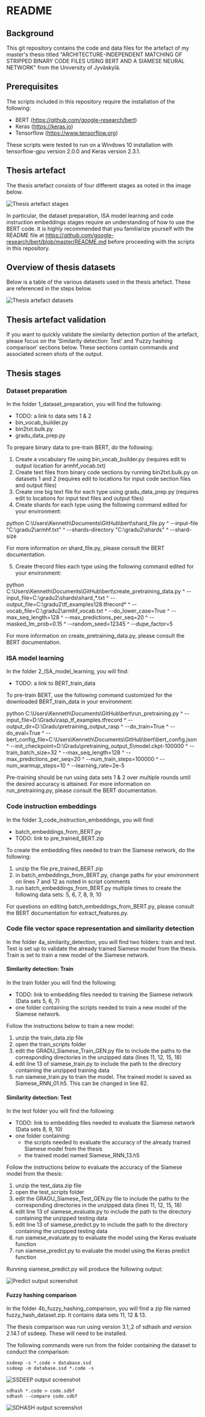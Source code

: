 # README

## Background

This git repository contains the code and data files for the artefact of my master's thesis titled "ARCHITECTURE-INDEPENDENT MATCHING OF STRIPPED BINARY CODE FILES USING BERT AND A SIAMESE NEURAL NETWORK" from the University of Jyväskylä.

## Prerequisites

The scripts included in this repository require the installation of the following:

- BERT (https://github.com/google-research/bert)
- Keras (https://keras.io)
- Tensorflow (https://www.tensorflow.org)

These scripts were tested to run on a Windows 10 installation with tensorflow-gpu version 2.0.0 and Keras version 2.3.1. 


## Thesis artefact

The thesis artefact consists of four different stages  as noted in the image below.

![Thesis artefact stages](/img/artefact_stages.png)

In particular, the dataset preparation, ISA model learning and code instruction embeddings stages require an understanding of how to use the BERT code. It is highly recommended that you familiarize yourself with the README file at https://github.com/google-research/bert/blob/master/README.md before proceeding with the scripts in this repository.

## Overview of thesis datasets

Below is a table of the various datasets used in the thesis artefact. These are referenced in the steps below.

![Thesis artefact datasets](/img/artefact_stages.png)


## Thesis artefact validation

If you want to quickly validate the similarity detection portion of the artefact, please focus on the ‘Similarity detection: Test’ and ‘Fuzzy hashing comparison’ sections below. These sections contain commands and associated screen shots of the output.



## Thesis stages

### Dataset preparation

In the folder 1\_dataset\_preparation, you will find the following:

- TODO: a link to data sets 1 & 2
- bin\_vocab\_builder.py
- bin2txt.bulk.py
- gradu\_data\_prep.py

To prepare binary data to pre-train BERT, do the following:

1) Create a vocabulary file using bin\_vocab\_builder.py (requires edit to output location for armhf\_vocab.txt)
2) Create text files from binary code sections by running bin2txt.bulk.py on datasets 1 and 2 (requires edit to locations for input code section files and output files)
3) Create one big text file for each type using gradu\_data\_prep.py (requires edit to locations for input text files and output files)
4) Create shards for each type using the following command edited for your environment:

python C:\Users\Kenneth\Documents\GitHub\bert\shard\_file.py ^
  --input-file "C:\gradu2\armhf.txt" ^
  --shards-directory "C:\gradu2\shards" ^
  --shard-size

For more information on shard\_file.py, please consult the BERT documentation.

5) Create tfrecord files each type using the following command edited for your environment:

python C:\Users\Kenneth\Documents\GitHub\bert\create\_pretraining\_data.py ^
  --input\_file=C:\gradu2\shards\shard\_\*.txt ^
  --output\_file=C:\gradu2\tf\_examples128.tfrecord\* ^
  --vocab\_file=C:\gradu2\armhf\_vocab.txt ^
  --do\_lower\_case=True ^
  --max\_seq\_length=128 ^
  --max\_predictions\_per\_seq=20 ^
  --masked\_lm\_prob=0.15 ^
  --random\_seed=12345 ^
  --dupe\_factor=5

For more information on create\_pretraining\_data.py, please consult the BERT documentation.

### ISA model learning

In the folder 2\_ISA\_model\_learning, you will find:

- TODO: a link to BERT\_train\_data

To pre-train BERT, use the following command customized for the downloaded BERT\_train\_data in your environment:

python C:\Users\Kenneth\Documents\GitHub\bert\run\_pretraining.py ^
  --input\_file=D:\Gradu\rasp\_tf\_examples.tfrecord ^
  --output\_dir=D:\Gradu\pretraining\_output\_rasp ^
  --do\_train=True ^
  --do\_eval=True ^
  --bert\_config\_file=C:\Users\Kenneth\Documents\GitHub\bert\bert\_config.json ^
  --init\_checkpoint=D:\Gradu\pretraining\_output\_5\model.ckpt-100000 ^
  --train\_batch\_size=32 ^
  --max\_seq\_length=128 ^
  --max\_predictions\_per\_seq=20 ^
  --num\_train\_steps=100000 ^
  --num\_warmup\_steps=10 ^
  --learning\_rate=2e-5

Pre-training should be run using data sets 1 & 2 over multiple rounds until the desired accuracy is attained. For more information on run\_pretraining.py, please consult the BERT documentation.


### Code instruction embeddings

In the folder 3\_code\_instruction\_embeddings, you will find:

- batch\_embeddings\_from\_BERT.py
- TODO: link to pre\_trained\_BERT.zip

To create the embedding files needed to train the Siamese network, do the following:

1) unzip the file pre\_trained\_BERT.zip
2) in batch\_embeddings\_from\_BERT.py, change paths for your environment on lines 7 and 12 as noted in script comments
3) run batch\_embeddings\_from\_BERT.py multiple times to create the following data sets: 5, 6, 7, 8, 9, 10

For questions on editing batch\_embeddings\_from\_BERT.py, please consult the BERT documentation for extract\_features.py.


### Code file vector space representation and similarity detection

In the folder 4a\_similarity\_detection, you will find two folders: train and test. Test is set up to validate the already trained Siamese model from the thesis. Train is set to train a new model of the Siamese network.

#### Similarity detection: Train
In the train folder you will find the following:
- TODO: link to embedding files needed to training the Siamese network (Data sets 5, 6, 7)
- one folder containing the scripts needed to train a new model of the Siamese network.

Follow the instructions below to train a new model:

1) unzip the train\_data.zip file
2) open the train\_scripts folder
3) edit the GRADU\_Siamese\_Train\_GEN.py file to include the paths to the corresponding directories in the unzipped data (lines 11, 12, 15, 18)
4) edit line 13 of siamese\_train.py to include the path to the directory containing the unzipped training data
5) run siamese\_train.py to train the model. The trained model is saved as Siamese\_RNN\_01.h5. This can be changed in line 82.

#### Similarity detection: Test
In the test folder you will find the following:
- TODO: link to embedding files needed to evaluate the Siamese network (Data sets 8, 9, 10)
- one folder containing:
	- the scripts needed to evaluate the accuracy of the already trained Siamese model from the thesis
	- the trained model named Siamese\_RNN\_13.h5

Follow the instructions below to evaluate the accuracy of the Siamese model from the thesis:

1) unzip the test\_data.zip file
2) open the test\_scripts folder
3) edit the GRADU\_Siamese\_Test\_GEN.py file to include the paths to the corresponding directories in the unzipped data (lines 11, 12, 15, 18)
4) edit line 13 of siamese\_evaluate.py to include the path to the directory containing the unzipped testing data
5) edit line 13 of siamese\_predict.py to include the path to the directory containing the unzipped testing data
6) run siamese\_evaluate.py to evaluate the model using the Keras evaluate function
7) run siamese\_predict.py to evaluate the model using the Keras predict function

Running siamese\_predict.py will produce the following output:

![Predict output screenshot](/img/Predict_Output.png)


#### Fuzzy hashing comparison

In the folder 4b\_fuzzy\_hashing\_comparison, you will find a zip file named fuzzy\_hash\_dataset.zip. It contains data sets 11, 12 & 13.

The thesis comparison was run using version 3.1\_2 of sdhash and version 2.14.1 of ssdeep. These will need to be installed.

The following commands were run from the folder containing the dataset to conduct the comparison:

	ssdeep -s *.code > database.ssd
	ssdeep -m database.ssd *.code -s

![SSDEEP output screenshot](/img/SSDEEP_screenshot.png)


	sdhash *.code > code.sdbf
	sdhash --compare code.sdbf

![SDHASH output screenshot](/img/SDHASH_screenshot.png)
